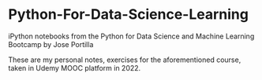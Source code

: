 # Python-For-Data-Science-Learning
iPython notebooks from the Python for Data Science and Machine Learning Bootcamp by Jose Portilla

These are my personal notes, exercises for the aforementioned course, taken in Udemy MOOC platform in 2022.
